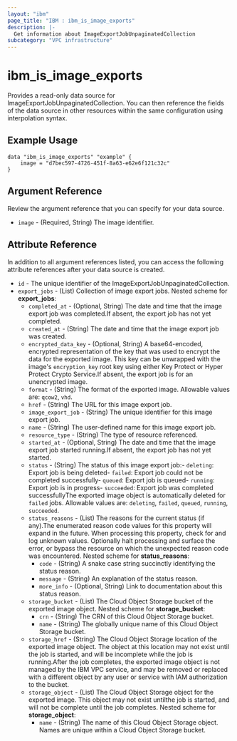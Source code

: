 ```yaml
---
layout: "ibm"
page_title: "IBM : ibm_is_image_exports"
description: |-
  Get information about ImageExportJobUnpaginatedCollection
subcategory: "VPC infrastructure"
---
```


# ibm_is_image_exports

Provides a read-only data source for ImageExportJobUnpaginatedCollection. You can then reference the fields of the data source in other resources within the same configuration using interpolation syntax.

## Example Usage

```hcl
data "ibm_is_image_exports" "example" {
	image = "d7bec597-4726-451f-8a63-e62e6f121c32c"
}
```

## Argument Reference

Review the argument reference that you can specify for your data source.

- `image` - (Required, String) The image identifier.

## Attribute Reference

In addition to all argument references listed, you can access the following attribute references after your data source is created.

- `id` - The unique identifier of the ImageExportJobUnpaginatedCollection.
- `export_jobs` - (List) Collection of image export jobs.
Nested scheme for **export_jobs**:
  - `completed_at` - (Optional, String) The date and time that the image export job was completed.If absent, the export job has not yet completed.
  - `created_at` - (String) The date and time that the image export job was created.
  - `encrypted_data_key` - (Optional, String) A base64-encoded, encrypted representation of the key that was used to encrypt the data for the exported image. This key can be unwrapped with the image's `encryption_key` root key using either Key Protect or Hyper Protect Crypto Service.If absent, the export job is for an unencrypted image.
  - `format` - (String) The format of the exported image. Allowable values are: `qcow2`, `vhd`.
  - `href` - (String) The URL for this image export job.
  - `image_export_job` - (String) The unique identifier for this image export job.
  - `name` - (String) The user-defined name for this image export job.
  - `resource_type` - (String) The type of resource referenced.
  - `started_at` - (Optional, String) The date and time that the image export job started running.If absent, the export job has not yet started.
  - `status` - (String) The status of this image export job:- `deleting`: Export job is being deleted- `failed`: Export job could not be completed successfully- `queued`: Export job is queued- `running`: Export job is in progress- `succeeded`: Export job was completed successfullyThe exported image object is automatically deleted for `failed` jobs. Allowable values are: `deleting`, `failed`, `queued`, `running`, `succeeded`.
  - `status_reasons` - (List) The reasons for the current status (if any).The enumerated reason code values for this property will expand in the future. When processing this property, check for and log unknown values. Optionally halt processing and surface the error, or bypass the resource on which the unexpected reason code was encountered.
  Nested scheme for **status_reasons**:
    - `code` - (String) A snake case string succinctly identifying the status reason.
    - `message` - (String) An explanation of the status reason.
    - `more_info` - (Optional, String) Link to documentation about this status reason.
  - `storage_bucket` - (List) The Cloud Object Storage bucket of the exported image object.
  Nested scheme for **storage_bucket**:
    - `crn` - (String) The CRN of this Cloud Object Storage bucket.
    - `name` - (String) The globally unique name of this Cloud Object Storage bucket.
  - `storage_href` - (String) The Cloud Object Storage location of the exported image object. The object at this location may not exist until the job is started, and will be incomplete while the job is running.After the job completes, the exported image object is not managed by the IBM VPC service, and may be removed or replaced with a different object by any user or service with IAM authorization to the bucket.
  - `storage_object` - (List) The Cloud Object Storage object for the exported image. This object may not exist untilthe job is started, and will not be complete until the job completes.
  Nested scheme for **storage_object**:
    - `name` - (String) The name of this Cloud Object Storage object. Names are unique within a Cloud Object Storage bucket.

